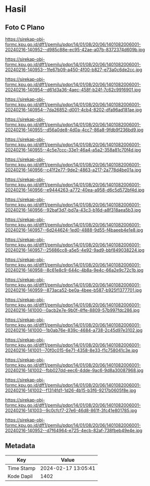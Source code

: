 # Hasil

## Foto C Plano

https://sirekap-obj-formc.kpu.go.id/dff1/pemilu/pdpr/14/01/08/20/06/1401082006001-20240216-140952--d985c88e-ec95-42ae-a07b-8372374d609b.jpg

https://sirekap-obj-formc.kpu.go.id/dff1/pemilu/pdpr/14/01/08/20/06/1401082006001-20240216-140953--1fe67b09-a450-4f00-b827-e73a0c6de2cc.jpg

https://sirekap-obj-formc.kpu.go.id/dff1/pemilu/pdpr/14/01/08/20/06/1401082006001-20240216-140954--d61d3a36-4aec-458f-b24f-7c62c9916901.jpg

https://sirekap-obj-formc.kpu.go.id/dff1/pemilu/pdpr/14/01/08/20/06/1401082006001-20240216-140954--7da26852-d001-4cb4-8202-dfa96ad181ae.jpg

https://sirekap-obj-formc.kpu.go.id/dff1/pemilu/pdpr/14/01/08/20/06/1401082006001-20240216-140955--d56a0de8-4d0a-4cc7-86a8-9fdb9f236bd9.jpg

https://sirekap-obj-formc.kpu.go.id/dff1/pemilu/pdpr/14/01/08/20/06/1401082006001-20240216-140955--4c5e7ccc-33e1-46a4-a5a2-358a81c70f4d.jpg

https://sirekap-obj-formc.kpu.go.id/dff1/pemilu/pdpr/14/01/08/20/06/1401082006001-20240216-140956--c41f2e77-9de2-4863-a217-2a778d4be01a.jpg

https://sirekap-obj-formc.kpu.go.id/dff1/pemilu/pdpr/14/01/08/20/06/1401082006001-20240216-140956--e9444263-a772-40ea-a958-d6c5d572bf4d.jpg

https://sirekap-obj-formc.kpu.go.id/dff1/pemilu/pdpr/14/01/08/20/06/1401082006001-20240216-140956--92baf3d7-bd7a-43c3-b16d-a8f318aea5b3.jpg

https://sirekap-obj-formc.kpu.go.id/dff1/pemilu/pdpr/14/01/08/20/06/1401082006001-20240216-140957--6d244624-1ed0-4888-9d55-f4baeeb4e1e8.jpg

https://sirekap-obj-formc.kpu.go.id/dff1/pemilu/pdpr/14/01/08/20/06/1401082006001-20240216-140957--25686cc8-a5e5-4e92-9ad9-bbf849038224.jpg

https://sirekap-obj-formc.kpu.go.id/dff1/pemilu/pdpr/14/01/08/20/06/1401082006001-20240216-140958--8c61e8c9-644c-4b8a-9e4c-66a2e9c72c1b.jpg

https://sirekap-obj-formc.kpu.go.id/dff1/pemilu/pdpr/14/01/08/20/06/1401082006001-20240216-140959--873aca52-be0a-4bee-b587-b925f1377701.jpg

https://sirekap-obj-formc.kpu.go.id/dff1/pemilu/pdpr/14/01/08/20/06/1401082006001-20240216-141000--0acb2e7e-9b0f-4ffe-8809-57b997fdc286.jpg

https://sirekap-obj-formc.kpu.go.id/dff1/pemilu/pdpr/14/01/08/20/06/1401082006001-20240216-141000--1b0ab76e-839c-4684-a738-2c45d97e3102.jpg

https://sirekap-obj-formc.kpu.go.id/dff1/pemilu/pdpr/14/01/08/20/06/1401082006001-20240216-141001--70f0c015-6e71-4358-8e33-f1c758041c3e.jpg

https://sirekap-obj-formc.kpu.go.id/dff1/pemilu/pdpr/14/01/08/20/06/1401082006001-20240216-141002--fbb027dd-eec6-4dde-9ac6-9d8a30087968.jpg

https://sirekap-obj-formc.kpu.go.id/dff1/pemilu/pdpr/14/01/08/20/06/1401082006001-20240216-141002--f1314fd1-1d26-4b15-b3f6-9217b0605f8e.jpg

https://sirekap-obj-formc.kpu.go.id/dff1/pemilu/pdpr/14/01/08/20/06/1401082006001-20240216-141003--9c0cfcf7-27e6-46d8-861f-3fc41e801785.jpg

https://sirekap-obj-formc.kpu.go.id/dff1/pemilu/pdpr/14/01/08/20/06/1401082006001-20240216-140952--d7f64964-e725-4ecb-82af-738fbeb49e4e.jpg


## Metadata

| Key        | Value               |
| ---------- | ------------------- |
| Time Stamp | 2024-02-17 13:05:41 |
| Kode Dapil | 1402                |



